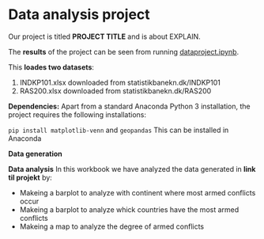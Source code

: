 # Data analysis project

Our project is titled **PROJECT TITLE** and is about EXPLAIN.

The **results** of the project can be seen from running [dataproject.ipynb](dataproject.ipynb).

This **loades two datasets**:

1. INDKP101.xlsx downloaded from statistikbanekn.dk/INDKP101
1. RAS200.xlsx downloaded from statistikbanekn.dk/RAS200

**Dependencies:** Apart from a standard Anaconda Python 3 installation, the project requires the following installations:

``pip install matplotlib-venn`` and 
``geopandas``
This can be installed in Anaconda

**Data generation**

**Data analysis**
In this workbook we have analyzed the data generated in **link til projekt** by:
- Makeing a barplot to analyze with continent where most armed conflicts occur 
- Makeing a barplot to analyze whick countries have the most armed conflicts
- Makeing a map to analyze the degree of armed conflicts




